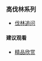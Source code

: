 ### 高伐林系列

- [伐林追问](https://summer200.github.io/content/GaoFalin/FalinExamineMinutely)



#### 建议观看
- [精品欣赏](https://summer200.github.io/content/main)
